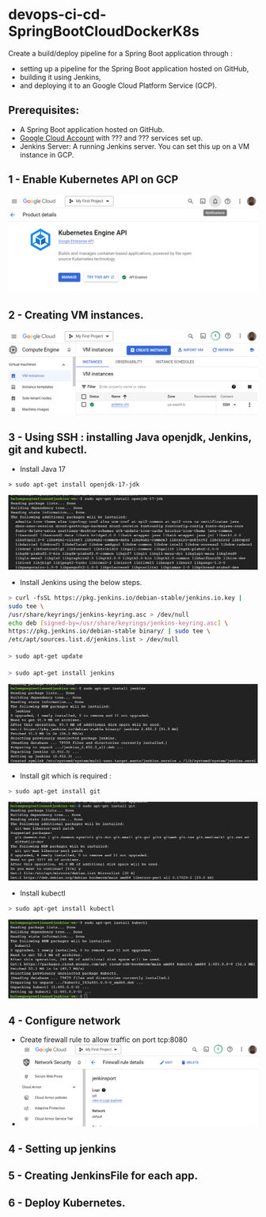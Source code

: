 # devops-ci-cd-SpringBootCloudDockerK8s
Create a build/deploy pipeline for a Spring Boot application through : 
- setting up a pipeline for the Spring Boot application hosted on GitHub, 
- building it using Jenkins, 
- and deploying it to an Google Cloud Platform Service (GCP).

## Prerequisites:
- A Spring Boot application hosted on GitHub.
- [Google Cloud Account](https://console.cloud.google.com/) with ??? and ??? services set up.
- Jenkins Server: A running Jenkins server. You can set this up on a VM instance in GCP.

## 1 - Enable Kubernetes API on GCP
![alt text](image.png)
## 2 - Creating VM instances.
![alt text](image-1.png)
## 3 - Using SSH : installing Java openjdk, Jenkins, git and kubectl.
- Install Java 17
```
> sudo apt-get install openjdk-17-jdk
```
![alt text](image-3.png)
- Install Jenkins using the below steps.
```bash
> curl -fsSL https://pkg.jenkins.io/debian-stable/jenkins.io.key |
sudo tee \
/usr/share/keyrings/jenkins-keyring.asc > /dev/null
echo deb [signed-by=/usr/share/keyrings/jenkins-keyring.asc] \
https://pkg.jenkins.io/debian-stable binary/ | sudo tee \
/etc/apt/sources.list.d/jenkins.list > /dev/null

> sudo apt-get update

> sudo apt-get install jenkins
```
![alt text](image-4.png)
- Install git which is required :
```bash
> sudo apt-get install git
```
![alt text](image-5.png)
- Install kubectl
```bash
> sudo apt-get install kubectl
```
![alt text](image-6.png)
## 4 - Configure network
- Create firewall rule to allow traffic on port tcp:8080
- ![alt text](image-7.png) 
## 4 - Setting up jenkins

## 5 - Creating JenkinsFile for each app.

## 6 - Deploy Kubernetes.

